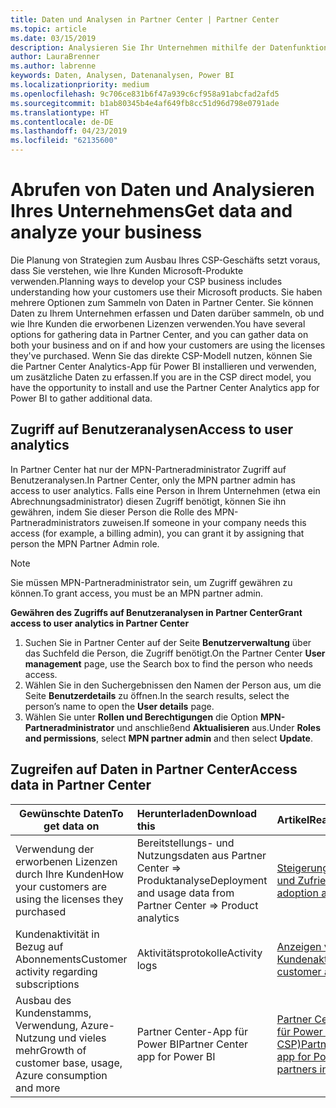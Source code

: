 ```yaml
---
title: Daten und Analysen in Partner Center | Partner Center
ms.topic: article
ms.date: 03/15/2019
description: Analysieren Sie Ihr Unternehmen mithilfe der Datenfunktionen in Partner Center.
author: LauraBrenner
ms.author: labrenne
keywords: Daten, Analysen, Datenanalysen, Power BI
ms.localizationpriority: medium
ms.openlocfilehash: 9c706ce831b6f47a939c6cf958a91abcfad2afd5
ms.sourcegitcommit: b1ab80345b4e4af649fb8cc51d96d798e0791ade
ms.translationtype: HT
ms.contentlocale: de-DE
ms.lasthandoff: 04/23/2019
ms.locfileid: "62135600"
---
```

# <a name="get-data-and-analyze-your-business"></a><span data-ttu-id="77665-104">Abrufen von Daten und Analysieren Ihres Unternehmens</span><span class="sxs-lookup"><span data-stu-id="77665-104">Get data and analyze your business</span></span> 

<span data-ttu-id="77665-105">Die Planung von Strategien zum Ausbau Ihres CSP-Geschäfts setzt voraus, dass Sie verstehen, wie Ihre Kunden Microsoft-Produkte verwenden.</span><span class="sxs-lookup"><span data-stu-id="77665-105">Planning ways to develop your CSP business includes understanding how your customers use their Microsoft products.</span></span> <span data-ttu-id="77665-106">Sie haben mehrere Optionen zum Sammeln von Daten in Partner Center. Sie können Daten zu Ihrem Unternehmen erfassen und Daten darüber sammeln, ob und wie Ihre Kunden die erworbenen Lizenzen verwenden.</span><span class="sxs-lookup"><span data-stu-id="77665-106">You have several options for gathering data in Partner Center, and you can gather data on both your business and on if and how your customers are using the licenses they've purchased.</span></span> <span data-ttu-id="77665-107">Wenn Sie das direkte CSP-Modell nutzen, können Sie die Partner Center Analytics-App für Power BI installieren und verwenden, um zusätzliche Daten zu erfassen.</span><span class="sxs-lookup"><span data-stu-id="77665-107">If you are in the CSP direct model, you have the opportunity to install and use the Partner Center Analytics app for Power BI to gather additional data.</span></span>

## <a name="access-to-user-analytics"></a><span data-ttu-id="77665-108">Zugriff auf Benutzeranalysen</span><span class="sxs-lookup"><span data-stu-id="77665-108">Access to user analytics</span></span>

<span data-ttu-id="77665-109">In Partner Center hat nur der MPN-Partneradministrator Zugriff auf Benutzeranalysen.</span><span class="sxs-lookup"><span data-stu-id="77665-109">In Partner Center, only the MPN partner admin has access to user analytics.</span></span> <span data-ttu-id="77665-110">Falls eine Person in Ihrem Unternehmen (etwa ein Abrechnungsadministrator) diesen Zugriff benötigt, können Sie ihn gewähren, indem Sie dieser Person die Rolle des MPN-Partneradministrators zuweisen.</span><span class="sxs-lookup"><span data-stu-id="77665-110">If someone in your company needs this access (for example, a billing admin), you can grant it by assigning that person the MPN Partner Admin role.</span></span>

>[!NOTE] 
><span data-ttu-id="77665-111">Sie müssen MPN-Partneradministrator sein, um Zugriff gewähren zu können.</span><span class="sxs-lookup"><span data-stu-id="77665-111">To grant access, you must be an MPN partner admin.</span></span>

<span data-ttu-id="77665-112">**Gewähren des Zugriffs auf Benutzeranalysen in Partner Center**</span><span class="sxs-lookup"><span data-stu-id="77665-112">**Grant access to user analytics in Partner Center**</span></span> 

1.  <span data-ttu-id="77665-113">Suchen Sie in Partner Center auf der Seite **Benutzerverwaltung** über das Suchfeld die Person, die Zugriff benötigt.</span><span class="sxs-lookup"><span data-stu-id="77665-113">On the Partner Center **User management** page, use the Search box to find the person who needs access.</span></span>
2.  <span data-ttu-id="77665-114">Wählen Sie in den Suchergebnissen den Namen der Person aus, um die Seite **Benutzerdetails** zu öffnen.</span><span class="sxs-lookup"><span data-stu-id="77665-114">In the search results, select the person’s name to open the **User details** page.</span></span>
3.  <span data-ttu-id="77665-115">Wählen Sie unter **Rollen und Berechtigungen** die Option **MPN-Partneradministrator** und anschließend **Aktualisieren** aus.</span><span class="sxs-lookup"><span data-stu-id="77665-115">Under **Roles and permissions**, select **MPN partner admin** and then select **Update**.</span></span>

 
## <a name="access-data-in-partner-center"></a><span data-ttu-id="77665-116">Zugreifen auf Daten in Partner Center</span><span class="sxs-lookup"><span data-stu-id="77665-116">Access data in Partner Center</span></span>

|<span data-ttu-id="77665-117">**Gewünschte Daten**</span><span class="sxs-lookup"><span data-stu-id="77665-117">**To get data on**</span></span>   |<span data-ttu-id="77665-118">**Herunterladen**</span><span class="sxs-lookup"><span data-stu-id="77665-118">**Download this**</span></span>   |<span data-ttu-id="77665-119">**Artikel**</span><span class="sxs-lookup"><span data-stu-id="77665-119">**Read this**</span></span>   | <span data-ttu-id="77665-120">**Gilt für**</span><span class="sxs-lookup"><span data-stu-id="77665-120">**Applies to**</span></span>    |
|---------------------|:-----------------------|:---------------|:--------------|
|<span data-ttu-id="77665-121">Verwendung der erworbenen Lizenzen durch Ihre Kunden</span><span class="sxs-lookup"><span data-stu-id="77665-121">How your customers are using the licenses they purchased</span></span>   |<span data-ttu-id="77665-122">Bereitstellungs- und Nutzungsdaten aus Partner Center => Produktanalyse</span><span class="sxs-lookup"><span data-stu-id="77665-122">Deployment and usage data from Partner Center => Product analytics</span></span>   |[<span data-ttu-id="77665-123">Steigerung von Einführungsrate und Zufriedenheit</span><span class="sxs-lookup"><span data-stu-id="77665-123">Increase adoption and satisfaction</span></span>](increasing-adoption-and-satisfaction.md)|<span data-ttu-id="77665-124">CSP-Partner</span><span class="sxs-lookup"><span data-stu-id="77665-124">CSP partners</span></span>|
|<span data-ttu-id="77665-125">Kundenaktivität in Bezug auf Abonnements</span><span class="sxs-lookup"><span data-stu-id="77665-125">Customer activity regarding subscriptions</span></span>   |<span data-ttu-id="77665-126">Aktivitätsprotokolle</span><span class="sxs-lookup"><span data-stu-id="77665-126">Activity logs</span></span>   |[<span data-ttu-id="77665-127">Anzeigen von Kundenaktivitätsprotokollen</span><span class="sxs-lookup"><span data-stu-id="77665-127">View customer activity logs</span></span>](activity-logs.md)|<span data-ttu-id="77665-128">CSP-Partner</span><span class="sxs-lookup"><span data-stu-id="77665-128">CSP partners</span></span>   |
|<span data-ttu-id="77665-129">Ausbau des Kundenstamms, Verwendung, Azure-Nutzung und vieles mehr</span><span class="sxs-lookup"><span data-stu-id="77665-129">Growth of customer base, usage, Azure consumption and more</span></span>   |<span data-ttu-id="77665-130">Partner Center-App für Power BI</span><span class="sxs-lookup"><span data-stu-id="77665-130">Partner Center app for Power BI</span></span>   |[<span data-ttu-id="77665-131">Partner Center Analytics-App für Power BI (direkte Partner in CSP)</span><span class="sxs-lookup"><span data-stu-id="77665-131">Partner Center Analytics app for Power BI (direct partners in CSP)</span></span>](power-bi-app-for-direct-partners.md)|<span data-ttu-id="77665-132">CSP-Direktpartner</span><span class="sxs-lookup"><span data-stu-id="77665-132">CSP direct partners</span></span>|






